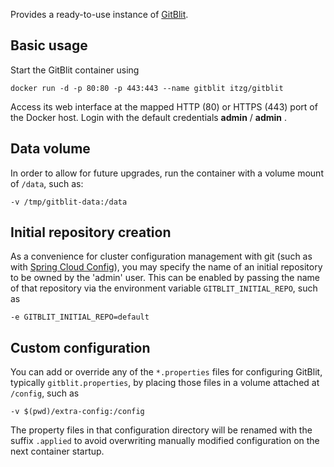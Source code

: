 Provides a ready-to-use instance of [GitBlit](http://gitblit.com/). 

## Basic usage

Start the GitBlit container using

    docker run -d -p 80:80 -p 443:443 --name gitblit itzg/gitblit

Access its web interface at the mapped HTTP (80) or HTTPS (443) port of the 
Docker host. Login with the default credentials __admin__ / __admin__ .


## Data volume

In order to allow for future upgrades, run the container with a volume mount of `/data`, such as:

    -v /tmp/gitblit-data:/data

## Initial repository creation

As a convenience for cluster configuration management with git 
(such as with [Spring Cloud Config](https://cloud.spring.io/spring-cloud-config/)), 
you may specify the name of an initial repository to be owned by the 'admin' user.
This can be enabled by passing the name of that repository via the environment
variable `GITBLIT_INITIAL_REPO`, such as

    -e GITBLIT_INITIAL_REPO=default

## Custom configuration

You can add or override any of the `*.properties` files for configuring GitBlit,
typically `gitblit.properties`, by placing those files in a volume attached at
`/config`, such as

    -v $(pwd)/extra-config:/config

The property files in that configuration directory will be renamed with the 
suffix `.applied` to avoid overwriting manually modified configuration on
the next container startup.

